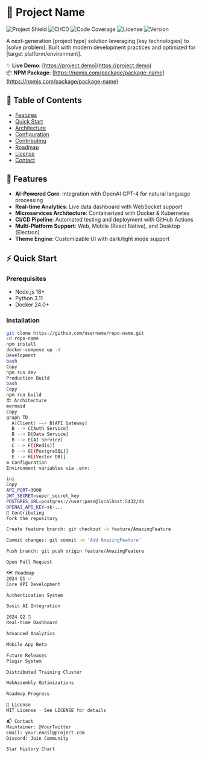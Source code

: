 # 🚀 Project Name

![Project Shield](https://img.shields.io/badge/Project-Status-brightgreen) 
![CI/CD](https://github.com/username/repo-name/actions/workflows/main.yml/badge.svg) 
![Code Coverage](https://img.shields.io/codecov/c/github/username/repo-name) 
![License](https://img.shields.io/badge/License-MIT-blue) 
![Version](https://img.shields.io/github/v/release/username/repo-name?include_prereleases)

A next-generation [project type] solution leveraging [key technologies] to [solve problem]. Built with modern development practices and optimized for [target platform/environment].

✨ **Live Demo**: [https://project.demo](https://project.demo)  
📦 **NPM Package**: [https://npmjs.com/package/package-name](https://npmjs.com/package/package-name)

## 📑 Table of Contents
- [Features](#-features)
- [Quick Start](#-quick-start)
- [Architecture](#-architecture)
- [Configuration](#-configuration)
- [Contributing](#-contributing)
- [Roadmap](#-roadmap)
- [License](#-license)
- [Contact](#-contact)

## 🌟 Features
- **AI-Powered Core**: Integration with OpenAI GPT-4 for natural language processing
- **Real-time Analytics**: Live data dashboard with WebSocket support
- **Microservices Architecture**: Containerized with Docker & Kubernetes
- **CI/CD Pipeline**: Automated testing and deployment with GitHub Actions
- **Multi-Platform Support**: Web, Mobile (React Native), and Desktop (Electron)
- **Theme Engine**: Customizable UI with dark/light mode support

## ⚡ Quick Start

### Prerequisites
- Node.js 18+
- Python 3.11
- Docker 24.0+

### Installation
```bash
git clone https://github.com/username/repo-name.git
cd repo-name
npm install
docker-compose up -d
Development
bash
Copy
npm run dev
Production Build
bash
Copy
npm run build
🏗 Architecture
mermaid
Copy
graph TD
  A[Client] --> B[API Gateway]
  B --> C[Auth Service]
  B --> D[Data Service]
  B --> E[AI Service]
  C --> F[(Redis)]
  D --> G[(PostgreSQL)]
  E --> H[(Vector DB)]
⚙ Configuration
Environment variables via .env:

ini
Copy
API_PORT=3000
JWT_SECRET=super_secret_key
POSTGRES_URL=postgres://user:pass@localhost:5432/db
OPENAI_API_KEY=sk-...
🤝 Contributing
Fork the repository

Create feature branch: git checkout -b feature/AmazingFeature

Commit changes: git commit -m 'Add AmazingFeature'

Push branch: git push origin feature/AmazingFeature

Open Pull Request

🗺 Roadmap
2024 Q1 ✅
Core API Development

Authentication System

Basic AI Integration

2024 Q2 🚧
Real-time Dashboard

Advanced Analytics

Mobile App Beta

Future Releases
Plugin System

Distributed Training Cluster

WebAssembly Optimizations

Roadmap Progress

📜 License
MIT License - See LICENSE for details

📬 Contact
Maintainer: @YourTwitter
Email: your.email@project.com
Discord: Join Community

Star History Chart
